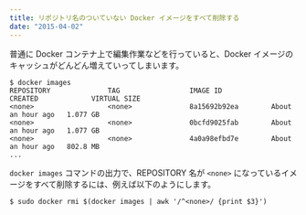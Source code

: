 ```yaml
---
title: リポジトリ名のついていない Docker イメージをすべて削除する
date: "2015-04-02"
---
```


普通に Docker コンテナ上で編集作業などを行っていると、Docker イメージのキャッシュがどんどん増えていってしまいます。

```
$ docker images
REPOSITORY              TAG                 IMAGE ID            CREATED             VIRTUAL SIZE
<none>                  <none>              8a15692b92ea        About an hour ago   1.077 GB
<none>                  <none>              0bcfd9025fab        About an hour ago   1.077 GB
<none>                  <none>              4a0a98efbd7e        About an hour ago   802.8 MB
...
```

`docker images` コマンドの出力で、REPOSITORY 名が `<none>` になっているイメージをすべて削除するには、例えば以下のようにします。

```
$ sudo docker rmi $(docker images | awk '/^<none>/ {print $3}')
```

